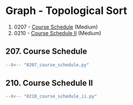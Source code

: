 # Graph - Topological Sort

1. 0207 - [Course Schedule](https://leetcode.com/problems/course-schedule/) (Medium)
2. 0210 - [Course Schedule II](https://leetcode.com/problems/course-schedule-ii/) (Medium)

## 207. Course Schedule

```python
--8<-- "0207_course_schedule.py"
```

## 210. Course Schedule II

```python
--8<-- "0210_course_schedule_ii.py"
```
